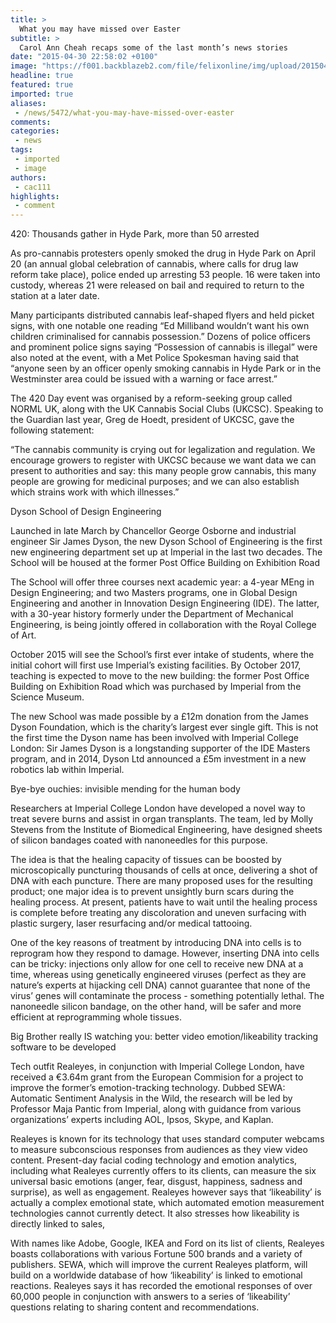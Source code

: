 ```yaml
---
title: >
  What you may have missed over Easter
subtitle: >
  Carol Ann Cheah recaps some of the last month’s news stories
date: "2015-04-30 22:58:02 +0100"
image: "https://f001.backblazeb2.com/file/felixonline/img/upload/201504302357-ps3110-jamesdyson_web1.jpg"
headline: true
featured: true
imported: true
aliases:
 - /news/5472/what-you-may-have-missed-over-easter
comments:
categories:
 - news
tags:
 - imported
 - image
authors:
 - cac111
highlights:
 - comment
---
```


420: Thousands gather in Hyde Park, more than 50 arrested

As pro-cannabis protesters openly smoked the drug in Hyde Park on April 20 (an annual global celebration of cannabis, where calls for drug law reform take place), police ended up arresting 53 people. 16 were taken into custody, whereas 21 were released on bail and required to return to the station at a later date.

Many participants distributed cannabis leaf-shaped flyers and held picket signs, with one notable one reading “Ed Milliband wouldn’t want his own children criminalised for cannabis possession.” Dozens of police officers and prominent police signs saying “Possession of cannabis is illegal” were also noted at the event, with a Met Police Spokesman having said that “anyone seen by an officer openly smoking cannabis in Hyde Park or in the Westminster area could be issued with a warning or face arrest.”

The 420 Day event was organised by a reform-seeking group called NORML UK, along with the UK Cannabis Social Clubs (UKCSC). Speaking to the Guardian last year, Greg de Hoedt, president of UKCSC, gave the following statement:

“The cannabis community is crying out for legalization and regulation. We encourage growers to register with UKCSC because we want data we can present to authorities and say: this many people grow cannabis, this many people are growing for medicinal purposes; and we can also establish which strains work with which illnesses.”

Dyson School of Design Engineering

Launched in late March by Chancellor George Osborne and industrial engineer Sir James Dyson, the new Dyson School of Engineering is the first new engineering department set up at Imperial in the last two decades. The School will be housed at the former Post Office Building on Exhibition Road

The School will offer three courses next academic year: a 4-year MEng in Design Engineering; and two Masters programs, one in Global Design Engineering and another in Innovation Design Engineering (IDE). The latter, with a 30-year history formerly under the Department of Mechanical Engineering, is being jointly offered in collaboration with the Royal College of Art.

October 2015 will see the School’s first ever intake of students, where the initial cohort will first use Imperial’s existing facilities. By October 2017, teaching is expected to move to the new building: the former Post Office Building on Exhibition Road which was purchased by Imperial from the Science Museum.

The new School was made possible by a £12m donation from the James Dyson Foundation, which is the charity’s largest ever single gift. This is not the first time the Dyson name has been involved with Imperial College London: Sir James Dyson is a longstanding supporter of the IDE Masters program, and in 2014, Dyson Ltd announced a £5m investment in a new robotics lab within Imperial.

Bye-bye ouchies: invisible mending for the human body

Researchers at Imperial College London have developed a novel way to treat severe burns and assist in organ transplants. The team, led by Molly Stevens from the Institute of Biomedical Engineering, have designed sheets of silicon bandages coated with nanoneedles for this purpose.

The idea is that the healing capacity of tissues can be boosted by microscopically puncturing thousands of cells at once, delivering a shot of DNA with each puncture. There are many proposed uses for the resulting product; one major idea is to prevent unsightly burn scars during the healing process. At present, patients have to wait until the healing process is complete before treating any discoloration and uneven surfacing with plastic surgery, laser resurfacing and/or medical tattooing.

One of the key reasons of treatment by introducing DNA into cells is to reprogram how they respond to damage. However, inserting DNA into cells can be tricky: injections only allow for one cell to receive new DNA at a time, whereas using genetically engineered viruses (perfect as they are nature’s experts at hijacking cell DNA) cannot guarantee that none of the virus’ genes will contaminate the process - something potentially lethal. The nanoneedle silicon bandage, on the other hand, will be safer and more efficient at reprogramming whole tissues.

Big Brother really IS watching you: better video emotion/likeability tracking software to be developed

Tech outfit Realeyes, in conjunction with Imperial College London, have received a €3.64m grant from the European Commision for a project to improve the former’s emotion-tracking technology. Dubbed SEWA: Automatic Sentiment Analysis in the Wild, the research will be led by Professor Maja Pantic from Imperial, along with guidance from various organizations’ experts including AOL, Ipsos, Skype, and Kaplan.

Realeyes is known for its technology that uses standard computer webcams to measure subconscious responses from audiences as they view video content. Present-day facial coding technology and emotion analytics, including what Realeyes currently offers to its clients, can measure the six universal basic emotions (anger, fear, disgust, happiness, sadness and surprise), as well as engagement. Realeyes however says that ‘likeability’ is actually a complex emotional state, which automated emotion measurement technologies cannot currently detect. It also stresses how likeability is directly linked to sales,

With names like Adobe, Google, IKEA and Ford on its list of clients, Realeyes boasts collaborations with various Fortune 500 brands and a variety of publishers. SEWA, which will improve the current Realeyes platform, will build on a worldwide database of how ‘likeability’ is linked to emotional reactions. Realeyes says it has recorded the emotional responses of over 60,000 people in conjunction with answers to a series of ‘likeability’ questions relating to sharing content and recommendations.
